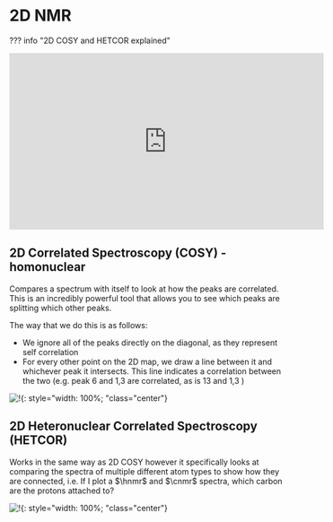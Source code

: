 # 2D NMR

??? info "2D COSY and HETCOR explained"
	<center>
	<iframe width="560" height="315" src="https://www.youtube.com/embed/q-EF8iMtIXc" frameborder="0" 	allow="accelerometer; autoplay; encrypted-media; gyroscope; picture-in-picture" allowfullscreen></iframe>
	</center>



## 2D Correlated Spectroscopy (COSY) - homonuclear

Compares a spectrum with itself to look at how the peaks are correlated. This is an incredibly powerful tool that allows you to see which peaks are splitting which other peaks.

The way that we do this is as follows:

* We ignore all of the peaks directly on the diagonal, as they represent self correlation
* For every other point on the 2D map, we draw a line between it and whichever peak it intersects. This line indicates a correlation between the two (e.g. peak 6 and 1,3 are correlated, as is 13 and 1,3 )

![!](https://www.magritek.com/wp-content/uploads/2014/05/012-Vanilin-2D-COSY-60-MHz.jpeg){: style="width: 100%; "class="center"}

## 2D Heteronuclear Correlated Spectroscopy (HETCOR)

Works in the same way as 2D COSY however it specifically looks at comparing the spectra of multiple different atom types to show how they are connected, i.e. If I plot a $\hnmr$ and $\cnmr$ spectra, which carbon are the protons attached to?

![!](https://images.squarespace-cdn.com/content/v1/5707ede0d210b8708e037a1e/1571172887638-BIZDC8SRKIJMMKCZHOIU/ke17ZwdGBToddI8pDm48kMonfMjaSWTkSKDPfjQ7t8gUqsxRUqqbr1mOJYKfIPR7LoDQ9mXPOjoJoqy81S2I8N_N4V1vUb5AoIIIbLZhVYy7Mythp_T-mtop-vrsUOmeInPi9iDjx9w8K4ZfjXt2dsy69RxB4UruiRMa7tcYQa9c92FGrLRfPx7oLKaYa0lXW07ycm2Trb21kYhaLJjddA/Teaching-benchtop-NMR-HETCOR.jpg?format=2500w){: style="width: 100%; "class="center"}